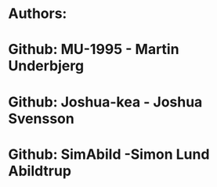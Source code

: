 # Authors:
# Github: MU-1995 - Martin Underbjerg
# Github: Joshua-kea - Joshua Svensson
# Github: SimAbild -Simon Lund Abildtrup
